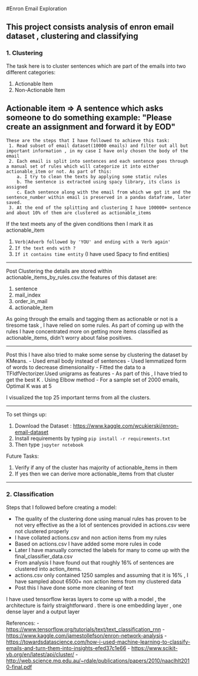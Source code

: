
#Enron Email Exploration

## **This project consists analysis of enron email dataset , clustering and classifying**

### 1. Clustering

The task here is to cluster sentences which are part of the emails into two different categories:
 1. Actionable Item
 2. Non-Actionable Item
 

Actionable item => A sentence which asks someone to do something
example: "Please create an assignment and forward it by EOD"
--------------------
```
These are the steps that I have followed to achieve this task:
 1. Read subset of email dataset(10000 emails) and filter out all but important information , in my case I have only chosen the body of the email
 2. Each email is split into sentences and each sentence goes through a manual set of rules which will categorize it into either actionable_item or not. As part of this:
    a. I try to clean the texts by applying some static rules
    b. The sentence is extracted using spacy library, its class is assigned 
    c. Each sentence along with the email from which we got it and the sentence_number within email is preserved in a pandas dataframe, later saved.
 3. At the end of the splitting and clustering I have 100000+ sentence and about 10% of them are clustered as actionable_items 
 ``` 
 If the text meets any of the given conditions then I mark it as actionable_item
 1. `Verb|Adverb followed by 'YOU' and ending with a Verb again'`
 2. `If the text ends with ?`
 3. `If it contains time entity` (I have used Spacy to find entities)
 
 ----------------------------------
 
 Post Clustering the details are stored within actionable_items_by_rules.csv.the features of this dataset are:
 1. sentence	
 2. mail_index	
 3. order_in_mail	
 4. actionable_item
 
As going through the emails and tagging them as actionable or not is a tiresome task , I have relied on some rules. As part of coming up with the rules I have concentrated more on getting more items classified as actionable_items, didn't worry about false positives.

------------------------- 
Post this I have also tried to make some sense by clustering the dataset by KMeans.
    - Used email body instead of sentences 
    - Used lemmatized form of words to decrease dimensionality
    - Fitted the data to a TFIdfVectorizer.Used unigrams as features
    - As part of this , I have tried to get the best K . Using Elbow method
    - For a sample set of 2000 emails, Optimal K was at 5

I visualized the top 25 important terms from all the clusters.  

----------------------------


To set things up:

1. Download the Dataset : https://www.kaggle.com/wcukierski/enron-email-dataset
2. Install requirements by typing
    `pip install -r requirements.txt`
3. Then type `jupyter notebook`   

Future Tasks:
1. Verify if any of the cluster has majority of actionable_items in them
2. If yes then we can derive more actionable_items from that cluster

------------------------------
 
 
 ### 2. Classification
 
 Steps that I followed before creating a model:
 
 - The quality of the clustering done using manual rules has proven to be not very effective as the a lot of sentences provided in actions.csv  were not clustered properly
 - I have collated actions.csv and non action items from my rules
 - Based on actions.csv I have added some more rules in code
 - Later I have manually corrected the labels for many to come up with the final_classifier_data.csv
 - From analysis I have found out that roughly 16% of sentences are clustered into action_items.
 - actions.csv only contained 1250 samples and assuming that it is 16% , I have sampled about 6500+ non action items from my clustered data
 - Post this I have done some more cleaning of text 

 I have used tensorflow keras layers to come up with a model , the architecture is fairly straightforward . there is one embedding layer , one dense layer and a output layer 
  
References:
    - https://www.tensorflow.org/tutorials/text/text_classification_rnn
    - https://www.kaggle.com/jamestollefson/enron-network-analysis
    - https://towardsdatascience.com/how-i-used-machine-learning-to-classify-emails-and-turn-them-into-insights-efed37c1e66
    - https://www.scikit-yb.org/en/latest/api/cluster/
    - http://web.science.mq.edu.au/~rdale/publications/papers/2010/naaclhlt2010-final.pdf
    
